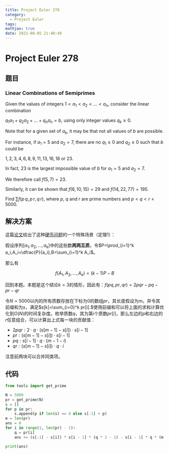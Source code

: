 ```yaml
---
title: Project Euler 278
category:
  - Project Euler
tags:
mathjax: true
date: 2022-08-05 21:40:49
---
```


<escape><!-- more --></escape>

# Project Euler 278

## 题目

### Linear Combinations of Semiprimes

Given the values of integers $1 < a_1 < a_2 < \dots < a_n$, consider the linear combination

$q_1 a_1+q_2 a_2 + \dots + q_n a_n=b$, using only integer values $q_k \ge 0$.

Note that for a given set of $a_k$, it may be that not all values of $b$ are possible.

For instance, if $a_1=5$ and $a_2=7$, there are no $q_1 \ge 0$ and $q_2 \ge 0$ such that $b$ could be

$1, 2, 3, 4, 6, 8, 9, 11, 13, 16, 18$ or $23$.

In fact, $23$ is the largest impossible value of $b$ for $a_1=5$ and $a_2=7$.

We therefore call $f(5, 7) = 23$.

Similarly, it can be shown that $f(6, 10, 15)=29$ and $f(14, 22, 77) = 195$.

Find $\displaystyle \sum f( p\, q,p \, r, q \, r)$, where $p$, $q$ and $r$ are prime numbers and $p < q < r < 5000$.

## 解决方案

这篇[论文](https://www.emis.de/journals/INTEGERS/papers/g14/g14.pdf)给出了这种[硬币问题](https://en.wikipedia.org/wiki/Coin_problem)的一个特殊场景（定理$1$）：

假设序列$[a_1,a_2,\dots,a_k]$中的这些数**两两互质**，令$P=\prod_{i=1}^k a_i,A_i=\dfrac{P}{a_i},B=\sum_{i=1}^k A_i$。

那么有

$$f(A_1,A_2,\dots,A_k)=(k-1)P-B$$

回到本题。本题是这个结论$k=3$的情形，因此有：$f(pq,pr,qr)=2pqr-pq-pr-qr$

令$N=5000$以内的所有质数存放在下标为$0$的数组$pr$，其长度假设为$m$。并令其前缀和为$s$，满足$s[k]=\sum_{i=0}^k pr[i].$使用前缀和可以将上面的求和计算优化到$O(N)$的时间复杂度。枚举质数$q$，其为第$i$个质数$pr[i]$，那么左边的$p$和右边的$r$任意组合，可以计算出上式每一块的贡献值：

- $2pqr:2\cdot q \cdot(s[m-1]-s[i]) \cdot s[i-1]$
- $pr:(s[m-1]-s[i]) \cdot s[i-1]$
- $pq:s[i-1] \cdot q \cdot (m - 1 - i)$
- $qr:(s[m-1] - s[i]) \cdot q \cdot i$

注意前两块可以合并同类项。

## 代码

```py
from tools import get_prime

N = 5000
pr = get_prime(N)
s = []
for p in pr:
    s.append(p if len(s) == 0 else s[-1] + p)
m = len(pr)
ans = 0
for i in range(1, len(pr) - 1):
    q = pr[i]
    ans += (s[-1] - s[i]) * s[i - 1] * (q * 2 - 1) - s[i - 1] * q * (m - 1 - i) - (s[-1] - s[i]) * q * i

print(ans)

```
